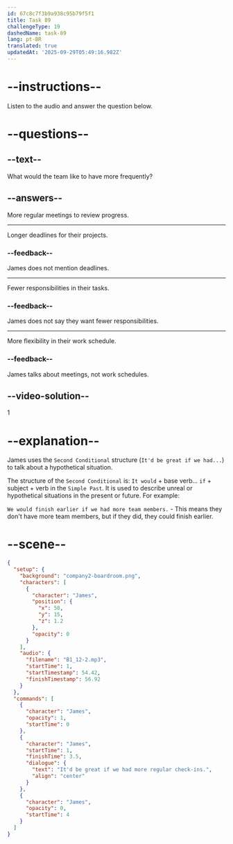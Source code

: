 ```yaml
---
id: 67c8c7f3b9a938c95b79f5f1
title: Task 89
challengeType: 19
dashedName: task-89
lang: pt-BR
translated: true
updatedAt: '2025-09-29T05:49:16.982Z'
---
```


<!-- (Audio) James: It'd be great if we had more regular check-ins. -->

# --instructions--

Listen to the audio and answer the question below.  

# --questions--

## --text--

What would the team like to have more frequently?  

## --answers--

More regular meetings to review progress.  

---

Longer deadlines for their projects.  

### --feedback--

James does not mention deadlines.  

---

Fewer responsibilities in their tasks.  

### --feedback--

James does not say they want fewer responsibilities.

---

More flexibility in their work schedule.  

### --feedback--

James talks about meetings, not work schedules.  

## --video-solution--

1  

# --explanation--

James uses the `Second Conditional` structure (`It'd be great if we had...`) to talk about a hypothetical situation.

The structure of the `Second Conditional` is: `It would` + base verb... `if` + subject + verb in the `Simple Past`. It is used to describe unreal or hypothetical situations in the present or future. For example:

`We would finish earlier if we had more team members.` - This means they don't have more team members, but if they did, they could finish earlier.

# --scene--

```json
{
  "setup": {
    "background": "company2-boardroom.png",
    "characters": [
      {
        "character": "James",
        "position": {
          "x": 50,
          "y": 15,
          "z": 1.2
        },
        "opacity": 0
      }
    ],
    "audio": {
      "filename": "B1_12-2.mp3",
      "startTime": 1,
      "startTimestamp": 54.42,
      "finishTimestamp": 56.92
    }
  },
  "commands": [
    {
      "character": "James",
      "opacity": 1,
      "startTime": 0
    },
    {
      "character": "James",
      "startTime": 1,
      "finishTime": 3.5,
      "dialogue": {
        "text": "It'd be great if we had more regular check-ins.",
        "align": "center"
      }
    },
    {
      "character": "James",
      "opacity": 0,
      "startTime": 4
    }
  ]
}
```
